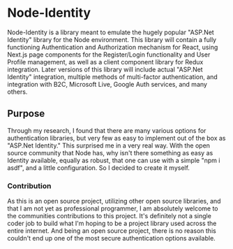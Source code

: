 # Node-Identity

Node-Identity is a library meant to emulate the hugely popular "ASP.Net Identity" library for the Node environment. This library will contain a fully functioning Authentication and Authorization mechanism for React, using Next.js page components for the Register/Login functionality and User Profile management, as well as a client component library for Redux integration. Later versions of this library will include actual "ASP.Net Identity" integration, multiple methods of multi-factor authentication, and integration with B2C, Microsoft Live, Google Auth services, and many others.

## Purpose

Through my research, I found that there are many various options for authentication libraries, but very few as easy to implement out of the box as "ASP.Net Identity." This surprised me in a very real way. With the open source community that Node has, why isn't there something as easy as Identity available, equally as robust, that one can use with a simple "npm i asdf", and a little configuration. So I decided to create it myself.

### Contribution

As this is an open source project, utilizing other open source libraries, and that I am not yet as professional programmer, I am absolutely welcome to the communities contributions to this project. It's definitely not a single coder job to build what I'm hoping to be a project library used across the entire internet. And being an open source project, there is no reason this couldn't end up one of the most secure authentication options available.

